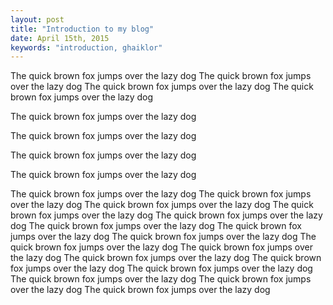 ```yaml
---
layout: post
title: "Introduction to my blog"
date: April 15th, 2015
keywords: "introduction, ghaiklor"
---
```


The quick brown fox jumps over the lazy dog
The quick brown fox jumps over the lazy dog
The quick brown fox jumps over the lazy dog
The quick brown fox jumps over the lazy dog
<!--MORE-->
The quick brown fox jumps over the lazy dog

The quick brown fox jumps over the lazy dog

The quick brown fox jumps over the lazy dog

The quick brown fox jumps over the lazy dog

The quick brown fox jumps over the lazy dog
The quick brown fox jumps over the lazy dog
The quick brown fox jumps over the lazy dog
The quick brown fox jumps over the lazy dog
The quick brown fox jumps over the lazy dog
The quick brown fox jumps over the lazy dog
The quick brown fox jumps over the lazy dog
The quick brown fox jumps over the lazy dog
The quick brown fox jumps over the lazy dog
The quick brown fox jumps over the lazy dog
The quick brown fox jumps over the lazy dog
The quick brown fox jumps over the lazy dog
The quick brown fox jumps over the lazy dog
The quick brown fox jumps over the lazy dog
The quick brown fox jumps over the lazy dog
The quick brown fox jumps over the lazy dog
